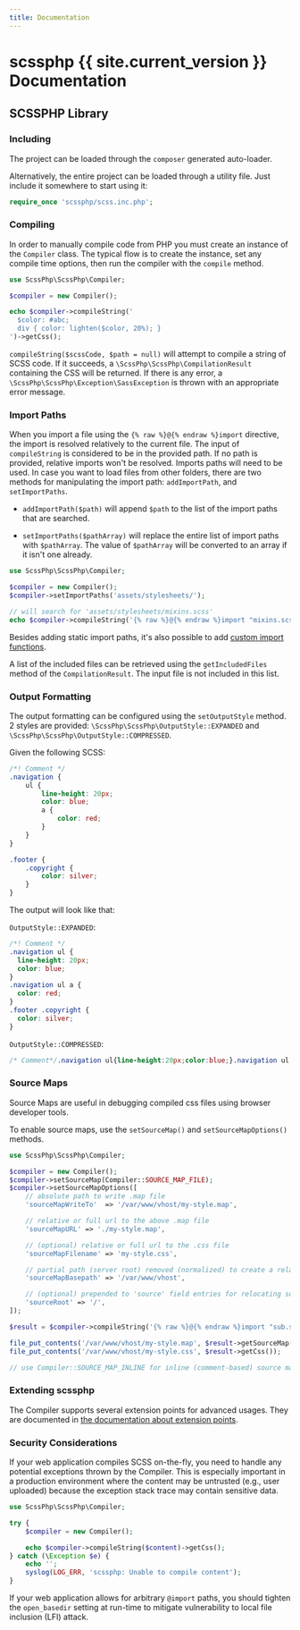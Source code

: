 ```yaml
---
title: Documentation
---
```


# scssphp {{ site.current_version }} Documentation

## SCSSPHP Library

### Including

The project can be loaded through the `composer` generated auto-loader.

Alternatively, the entire project can be loaded through a utility file.
Just include it somewhere to start using it:

```php
require_once 'scssphp/scss.inc.php';
```

### Compiling

In order to manually compile code from PHP you must create an instance of the
`Compiler` class. The typical flow is to create the instance, set any compile time
options, then run the compiler with the `compile` method.

```php
use ScssPhp\ScssPhp\Compiler;

$compiler = new Compiler();

echo $compiler->compileString('
  $color: #abc;
  div { color: lighten($color, 20%); }
')->getCss();
```

`compileString($scssCode, $path = null)` will attempt to compile a string of
SCSS code. If it succeeds, a `\ScssPhp\ScssPhp\CompilationResult` containing the
CSS will be returned. If there is any error, a
`\ScssPhp\ScssPhp\Exception\SassException` is thrown with an appropriate error
message.

### Import Paths

When you import a file using the `{% raw %}@{% endraw %}import` directive,
the import is resolved relatively to the current file. The input of `compileString`
is considered to be in the provided path. If no path is provided, relative imports
won't be resolved. Imports paths will need to be used.
In case you want to load files from other folders, there are two methods for
 manipulating the import path: `addImportPath`, and `setImportPaths`.

* `addImportPath($path)` will append `$path` to the list of the import
  paths that are searched.

* `setImportPaths($pathArray)` will replace the entire list of import paths with
  `$pathArray`. The value of `$pathArray` will be converted to an array if it
  isn't one already.

```php
use ScssPhp\ScssPhp\Compiler;

$compiler = new Compiler();
$compiler->setImportPaths('assets/stylesheets/');

// will search for 'assets/stylesheets/mixins.scss'
echo $compiler->compileString('{% raw %}@{% endraw %}import "mixins.scss";')->getCss();
```

Besides adding static import paths, it's also possible to add
[custom import functions](./extending/importers.md).

A list of the included files can be retrieved using the `getIncludedFiles`
method of the `CompilationResult`. The input file is not included in this list.

### Output Formatting

The output formatting can be configured using the `setOutputStyle` method.
2 styles are provided: `\ScssPhp\ScssPhp\OutputStyle::EXPANDED` and
`\ScssPhp\ScssPhp\OutputStyle::COMPRESSED`.

Given the following SCSS:

```scss
/*! Comment */
.navigation {
    ul {
        line-height: 20px;
        color: blue;
        a {
            color: red;
        }
    }
}

.footer {
    .copyright {
        color: silver;
    }
}
```

The output will look like that:

`OutputStyle::EXPANDED`:

```css
/*! Comment */
.navigation ul {
  line-height: 20px;
  color: blue;
}
.navigation ul a {
  color: red;
}
.footer .copyright {
  color: silver;
}
```

`OutputStyle::COMPRESSED`:

```css
/* Comment*/.navigation ul{line-height:20px;color:blue;}.navigation ul a{color:red;}.footer .copyright{color:silver;}
```

### Source Maps

Source Maps are useful in debugging compiled css files using browser developer tools.

To enable source maps, use the `setSourceMap()` and `setSourceMapOptions()` methods.

```php
use ScssPhp\ScssPhp\Compiler;

$compiler = new Compiler();
$compiler->setSourceMap(Compiler::SOURCE_MAP_FILE);
$compiler->setSourceMapOptions([
    // absolute path to write .map file
    'sourceMapWriteTo'  => '/var/www/vhost/my-style.map',

    // relative or full url to the above .map file
    'sourceMapURL' => './my-style.map',

    // (optional) relative or full url to the .css file
    'sourceMapFilename' => 'my-style.css',

    // partial path (server root) removed (normalized) to create a relative url
    'sourceMapBasepath' => '/var/www/vhost',

    // (optional) prepended to 'source' field entries for relocating source files
    'sourceRoot' => '/',
]);

$result = $compiler->compileString('{% raw %}@{% endraw %}import "sub.scss";');

file_put_contents('/var/www/vhost/my-style.map', $result->getSourceMap());
file_put_contents('/var/www/vhost/my-style.css', $result->getCss());

// use Compiler::SOURCE_MAP_INLINE for inline (comment-based) source maps
```

### Extending scssphp

The Compiler supports several extension points for advanced usages. They are
documented in [the documentation about extension points](./extending/).

### Security Considerations

If your web application compiles SCSS on-the-fly, you need to handle any potential
exceptions thrown by the Compiler. This is especially important in a production
environment where the content may be untrusted (e.g., user uploaded) because
the exception stack trace may contain sensitive data.

```php
use ScssPhp\ScssPhp\Compiler;

try {
    $compiler = new Compiler();

    echo $compiler->compileString($content)->getCss();
} catch (\Exception $e) {
    echo '';
    syslog(LOG_ERR, 'scssphp: Unable to compile content');
}
```

If your web application allows for arbitrary `@import` paths, you should
tighten the `open_basedir` setting at run-time to mitigate vulnerability to
local file inclusion (LFI) attack.
